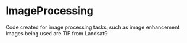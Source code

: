 # ImageProcessing
Code created for image processing tasks, such as image enhancement. Images being used are TIF from Landsat9.
